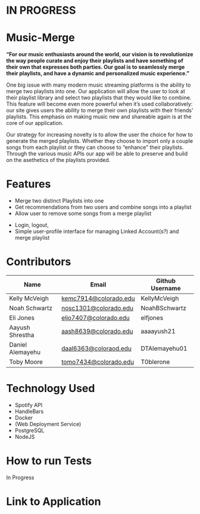 # **IN PROGRESS**

# Music-Merge
**“For our music enthusiasts around the world, our vision is to revolutionize the way people curate and enjoy their playlists and have something of their own that expresses both parties. Our goal is to seamlessly merge their playlists, and have a dynamic and personalized music experience.”**

One big issue with many modern music streaming platforms is the ability to merge two playlists into one. Our application will allow the user to look at their playlist library and select two playlists that they would like to combine. This feature will become even more powerful when it’s used collaboratively: our site gives users the ability to merge their own playlists with their friends' playlists. This emphasis on making music new and shareable again is at the core of our application. 

Our strategy for increasing novelty is to allow the user the choice for how to generate the merged playlists. Whether they choose to import only a couple songs from each playlist or they can choose to “enhance” their playlists. Through the various music APIs our app will be able to preserve and build on the asethetics of the playlists provided.

# Features
- Merge two distinct Playlists into one 
- Get recommendations from two users and combine songs into a playlist
- Allow user to remove some songs from a merge playlist
<!-- 
- Add songs to merged playlists (recommendations?)
- Possible provide cross-platform playlist transfers
- (Optional) Dynamic updates merged to reflect changes in either distinct playlist 
- search for other users 
-->
- Login, logout, 
- Simple user-profile interface for managing Linked Account(s?) and merge playlist


# Contributors
| Name             | Email                 | Github Username |
| ---------------- | --------------------- | --------------- |
| Kelly McVeigh    | kemc7914@colorado.edu | KellyMcVeigh    |
| Noah Schwartz    | nosc1301@colorado.edu | NoahBSchwartz   |
| Eli Jones        | eljo7407@colorado.edu | elfjones        |
| Aayush Shrestha  | aash8639@colorado.edu | aaaayush21      |
| Daniel Alemayehu | daal6363@coloraod.edu | DTAlemayehu01   |
| Toby Moore       | tomo7434@colorado.edu | T0blerone       |

# Technology Used
- Spotify API
- HandleBars
- Docker
- (Web Deployment Service)
- PostgreSQL
- NodeJS

# How to run Tests

In Progress

# Link to Application

<!-- Not sure if these sections are necesary if our app is a Web App
# Prerequisites

# Installation Instructions
-->
